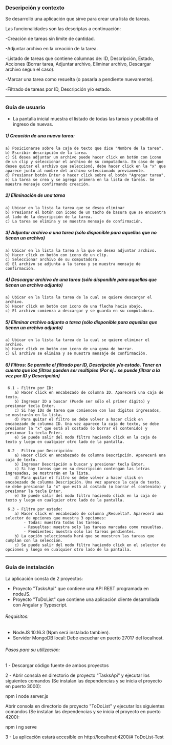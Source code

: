 ### Descripción y contexto

Se desarrolló una aplicación que sirve para crear una lista de tareas.

Las funcionalidades son las descriptas a continuación:

-Creación de tareas sin limite de cantidad.

-Adjuntar archivo en la creación de la tarea.

-Listado de tareas que contiene columnas de: ID, Descripción, Estado, Acciones (Borrar tarea, Adjuntar archivo, Eliminar archivo, Descargar archivo segun el caso).

-Marcar una tarea como resuelta (o pasarla a pendiente nuevamente).

-Filtrado de tareas por ID, Descripción y/o estado.

------------------------------------------------------------------------------------------------------------------
### Guía de usuario

- La pantalla inicial muestra el listado de todas las tareas y posibilita el ingreso de nuevas.

##### 1) Creación de una nueva tarea:
	a) Posicionarse sobre la caja de texto que dice "Nombre de la tarea".
	b) Escribir descripción de la tarea.
	c) Si desea adjuntar un archivo puede hacer click en botón con icono de un clip y seleccionar el archivo de su computadora. En caso de que desee quitar el archivo que seleccionó, debe hacer click en la "x" que aparece junto al nombre del archivo seleccionado previamente.
	d) Presionar botón Enter o hacer click sobre el botón "Agregar tarea".
	e) La tarea se crea y se agrega primera en la lista de tareas. Se muestra mensaje confirmando creación.

##### 2) Eliminación de una tarea
	a) Ubicar en la lista la tarea que se desea eliminar
	b) Presionar el botón con icono de un tacho de basura que se encuentra al lado de la descripción de la tarea.
	c) La tarea se elimina y se muestra mensaje de confirmación.

##### 3) Adjuntar archivo a una tarea (sólo disponible para aquellas que no tienen un archivo)
	a) Ubicar en la lista la tarea a la que se desea adjuntar archivo.
	b) Hacer click en botón con icono de un clip.
	c) Seleccionar archivo de su computadora.
	d) El archivo se adjunta a la tarea y se muestra mensaje de confirmación.

##### 4) Descargar archivo de una tarea (sólo disponible para aquellas que tienen un archivo adjunto)
	a) Ubicar en la lista la tarea de la cual se quiere descargar el archivo.
	b) Hacer click en botón con icono de una flecha hacia abajo.
	c) El archivo comienza a descargar y se guarda en su computadora.
	
##### 5) Eliminar archivo adjunto a tarea (sólo disponible para aquellas que tienen un archivo adjunto)
	a) Ubicar en la lista la tarea de la cual se quiere eliminar el archivo.
	b) Hacer click en botón con icono de una goma de borrar.
	c) El archivo se elimina y se muestra mensaje de confirmación.
	
##### 6) Filtros: Se permite el filtrado por ID, Descripción y/o estado. Tener en cuenta que los filtros pueden ser multiples (Por ej.: se puede filtrar a la vez por ID y Descripción)
	 6.1 - Filtro por ID:
		a) Hacer click en encabezado de columna ID. Aparecerá una caja de texto.
		b) Ingresar ID a buscar (Puede ser sólo el primer dígito) y presionar tecla Enter.
		c) Si hay IDs de tarea que comiencen con los dígitos ingresados, se mostrarán en la lista.
		d) Para quitar el filtro se debe volver a hacer click en encabezado de columna ID. Una vez aparece la caja de texto, se debe presionar la "x" que está al costado (o borrar el contenido) y presionar la tecla Enter.
		e) Se puede salir del modo filtro haciendo click en la caja de texto y luego en cualquier otro lado de la pantalla.
	
	 6.2 - Filtro por Descripción:
		a) Hacer click en encabezado de columna Descripción. Aparecerá una caja de texto.
		b) Ingresar Descripción a buscar y presionar tecla Enter.
		c) Si hay tareas que en su descripción contengan las letras ingresadas, se mostrarán en la lista.
		d) Para quitar el filtro se debe volver a hacer click en encabezado de columna Descripción. Una vez aparece la caja de texto, se debe presionar la "x" que está al costado (o borrar el contenido) y presionar la tecla Enter.
		e) Se puede salir del modo filtro haciendo click en la caja de texto y luego en cualquier otro lado de la pantalla.
	
	 6.3 - Filtro por estado:
		a) Hacer click en encabezado de columna ¿Resuelta?. Aparecerá una selector de opciones que muestra 3 opciones:
			- Todas: muestra todas las tareas.
			- Resueltas: muestra solo las tareas marcadas como resueltas.
			- Pendientes: muestra solo las tareas pendientes.
		b) La opción seleccionada hará que se muestren las tareas que cumplan con la selección.
		c) Se puede salir del modo filtro haciendo click en el selector de opciones y luego en cualquier otro lado de la pantalla.

------------------------------------------------------------------------------------------------------------------
### Guía de instalación

La aplicación consta de 2 proyectos:
- Proyecto "TasksApi" que contiene una API REST programada en nodeJS.
- Proyecto "ToDoList" que contiene una aplicación cliente desarrollada con Angular y Typescript.

###### Requisitos:
- NodeJS 10.16.3 (Npm será instalado tambien).
- Servidor MongoDB local: Debe escuchar en puerto 27017 del localhost.

###### Pasos para su utilización:
1 - Descargar código fuente de ambos proyectos

2 - Abrir consola en directorio de proyecto "TasksApi" y ejecutar los siguientes comandos (Se instalan las dependencias y se inicia el proyecto en puerto 3000):

npm i
node server.js

Abrir consola en directorio de proyecto "ToDoList" y ejecutar los siguientes comandos (Se instalan las dependencias y se inicia el proyecto en puerto 4200):

npm i
ng serve

3 - La aplicación estará accesible en http://localhost:4200/# ToDoList-Test
